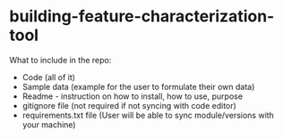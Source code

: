 # building-feature-characterization-tool

What to include in the repo:

- Code (all of it)
- Sample data (example for the user to formulate their own data)
- Readme - instruction on how to install, how to use, purpose
- gitignore file (not required if not syncing with code editor)
- requirements.txt file (User will be able to sync module/versions with your machine)

